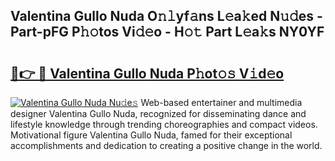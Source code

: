 ## Valentina Gullo Nuda O𝚗𝚕yf𝚊ns L𝚎a𝚔ed N𝚞𝚍es - Part-pFG P𝚑𝚘tos Vi𝚍𝚎o - H𝚘𝚝 Part L𝚎a𝚔s NY0YF

# <h2><a href="http://kf25l6.oniu.top/?m=Valentina+Gullo+Nuda">🔗👉 🔴 Valentina Gullo Nuda P𝚑ot𝚘𝚜 V𝚒d𝚎o</a></h2>

[![Valentina Gullo Nuda Nu𝚍e𝚜](https://i.imgur.com/0qMVB7G.gif)](http://kf25l6.oniu.top/?m=Valentina+Gullo+Nuda)
Web-based entertainer and multimedia designer Valentina Gullo Nuda, recognized for disseminating dance and lifestyle knowledge through trending choreographies and compact videos. Motivational figure Valentina Gullo Nuda, famed for their exceptional accomplishments and dedication to creating a positive change in the world.  
